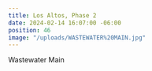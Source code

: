 ```yaml
---
title: Los Altos, Phase 2
date: 2024-02-14 16:07:00 -06:00
position: 46
image: "/uploads/WASTEWATER%20MAIN.jpg"
---
```


Wastewater Main